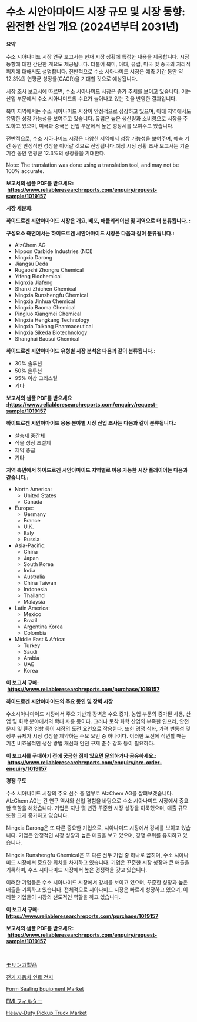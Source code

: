 <p><h1>수소 시안아마이드 시장 규모 및 시장 동향: 완전한 산업 개요 (2024년부터 2031년)</h1></p><p><strong>요약</strong></p>
<p><p>수소 시아나미드 시장 연구 보고서는 현재 시장 상황에 특정한 내용을 제공합니다. 시장 동향에 대한 간단한 개요도 제공됩니다. 더불어 북미, 아태, 유럽, 미국 및 중국의 지리적 퍼지에 대해서도 설명합니다. 전반적으로 수소 시아나미드 시장은 예측 기간 동안 약 12.3%의 연평균 성장률(CAGR)을 기대할 것으로 예상됩니다.</p><p>시장 조사 보고서에 따르면, 수소 시아나미드 시장은 증가 추세를 보이고 있습니다. 이는 산업 부문에서 수소 시아나미드의 수요가 늘어나고 있는 것을 반영한 결과입니다.</p><p>북미 지역에서는 수소 시아나미드 시장이 안정적으로 성장하고 있으며, 아태 지역에서도 유망한 성장 가능성을 보여주고 있습니다. 유럽은 높은 생산량과 소비량으로 시장을 주도하고 있으며, 미국과 중국은 산업 부문에서 높은 성장세를 보여주고 있습니다.</p><p>전반적으로, 수소 시아나미드 시장은 다양한 지역에서 성장 가능성을 보여주며, 예측 기간 동안 안정적인 성장을 이어갈 것으로 전망됩니다.예상 시장 상황 조사 보고서는 기준기간 동안 연평균 12.3%의 성장률을 기대한다.</p><p>Note: The translation was done using a translation tool, and may not be 100% accurate.</p></p>
<p><strong>보고서의 샘플 PDF를 받으세요: &nbsp;<a href="https://www.reliableresearchreports.com/enquiry/request-sample/1019157">https://www.reliableresearchreports.com/enquiry/request-sample/1019157</a></strong></p>
<p><strong>시장 세분화:</strong></p>
<p><strong> 하이드로겐 시안아마이드 시장은 개요, 배포, 애플리케이션 및 지역으로 더 분류됩니다. :</strong></p>
<p><strong>구성요소 측면에서는 하이드로겐 시안아마이드 시장은 다음과 같이 분류됩니다.:</strong></p>
<p><ul><li>AlzChem AG</li><li>Nippon Carbide Industries (NCI)</li><li>Ningxia Darong</li><li>Jiangsu Deda</li><li>Rugaoshi Zhongru Chemical</li><li>Yifeng Biochemical</li><li>Nignxia Jiafeng</li><li>Shanxi Zhichen Chemical</li><li>Ningxia Runshengfu Chemical</li><li>Ningxia Jinhua Chemical</li><li>Ningxia Baoma Chemical</li><li>Pingluo Xiangmei Chemical</li><li>Ningxia Hengkang Technology</li><li>Ningxia Taikang Pharmaceutical</li><li>Ningxia Sikeda Biotechnology</li><li>Shanghai Baosui Chemical</li></ul></p>
<p><strong> 하이드로겐 시안아마이드 유형별 시장 분석은 다음과 같이 분류됩니다.:</strong></p>
<p><ul><li>30% 솔루션</li><li>50% 솔루션</li><li>95% 이상 크리스털</li><li>기타</li></ul></p>
<p><strong>보고서의 샘플 PDF를 받으세요 :<a href="https://www.reliableresearchreports.com/enquiry/request-sample/1019157">https://www.reliableresearchreports.com/enquiry/request-sample/1019157</a></strong></p>
<p><strong> 하이드로겐 시안아마이드 응용 분야별 시장 산업 조사는 다음과 같이 분류됩니다.:</strong></p>
<p><ul><li>살충제 중간체</li><li>식물 성장 조절제</li><li>제약 중급</li><li>기타</li></ul></p>
<p><strong>지역 측면에서 하이드로겐 시안아마이드 지역별로 이용 가능한 시장 플레이어는 다음과 같습니다.:</strong></p>
<p><ul>
    <li>
        North America:
        <ul>
            <li>United States</li>
            <li>Canada</li>
        </ul>
    </li>
    <li>
        Europe:
        <ul>
            <li>Germany</li>
            <li>France</li>
            <li>U.K.</li>
            <li>Italy</li>
            <li>Russia</li>
        </ul>
    </li>
    <li>
        Asia-Pacific:
        <ul>
            <li>China</li>
            <li>Japan</li>
            <li>South Korea</li>
            <li>India</li>
            <li>Australia</li>
            <li>China Taiwan</li>
            <li>Indonesia</li>
            <li>Thailand</li>
            <li>Malaysia</li>
        </ul>
    </li>
    <li>
        Latin America:
        <ul>
            <li>Mexico</li>
            <li>Brazil</li>
            <li>Argentina Korea</li>
            <li>Colombia</li>
        </ul>
    </li>
    <li>
        Middle East & Africa:
        <ul>
            <li>Turkey</li>
            <li>Saudi</li>
            <li>Arabia</li>
            <li>UAE</li>
            <li>Korea</li>
        </ul>
    </li>
    </ul></p>
<p><strong>이 보고서 구매: &nbsp;<a href="https://www.reliableresearchreports.com/purchase/1019157">https://www.reliableresearchreports.com/purchase/1019157</a></strong></p>
<p><strong>하이드로겐 시안아마이드의 주요 동인 및 장벽 시장</strong></p>
<p><p>수소시아나마이드 시장에서 주요 기반과 장벽은 수요 증가, 농업 부문의 증가된 사용, 산업 및 화학 분야에서의 확대 사용 등이다. 그러나 토착 화학 산업의 부족한 인프라, 안전 문제 및 환경 영향 등이 시장의 도전 요인으로 작용한다. 또한 경쟁 심화, 가격 변동성 및 정부 규제가 시장 성장을 제약하는 주요 요인 중 하나이다. 이러한 도전에 직면할 때는 기존 비효율적인 생산 방법 개선과 안전 규제 준수 강화 등이 필요하다.</p></p>
<p><strong>이 보고서를 구매하기 전에 궁금한 점이 있으면 문의하거나 공유하세요.: &nbsp;<a href="https://www.reliableresearchreports.com/enquiry/pre-order-enquiry/1019157">https://www.reliableresearchreports.com/enquiry/pre-order-enquiry/1019157</a></strong></p>
<p><strong>경쟁 구도</strong></p>
<p><p>수소 시아나미드 시장의 주요 선수 중 일부로 AlzChem AG를 살펴보겠습니다. AlzChem AG는 긴 연구 역사와 산업 경험을 바탕으로 수소 시아나미드 시장에서 중요한 역할을 해왔습니다. 기업은 지난 몇 년간 꾸준한 시장 성장을 이룩했으며, 매출 규모 또한 크게 증가하고 있습니다. </p><p>Ningxia Darong은 또 다른 중요한 기업으로, 시아나미드 시장에서 강세를 보이고 있습니다. 기업은 안정적인 시장 성장과 높은 매출을 보고 있으며, 경쟁 우위를 유지하고 있습니다. </p><p>Ningxia Runshengfu Chemical은 또 다른 선두 기업 중 하나로 꼽히며, 수소 시아나미드 시장에서 중요한 위치를 차지하고 있습니다. 기업은 꾸준한 시장 성장과 큰 매출을 기록하며, 수소 시아나미드 시장에서 높은 경쟁력을 갖고 있습니다. </p><p>이러한 기업들은 수소 시아나미드 시장에서 강세를 보이고 있으며, 꾸준한 성장과 높은 매출을 기록하고 있습니다. 전체적으로 시아나미드 시장은 빠르게 성장하고 있으며, 이러한 기업들이 시장의 선도적인 역할을 하고 있습니다.</p></p>
<p><strong>이 보고서 구매: &nbsp; <a href="https://www.reliableresearchreports.com/purchase/1019157">https://www.reliableresearchreports.com/purchase/1019157</a></strong></p>
<p><strong>보고서의 샘플 PDF를 받으세요: &nbsp;<a href="https://www.reliableresearchreports.com/enquiry/request-sample/1019157">https://www.reliableresearchreports.com/enquiry/request-sample/1019157</a></strong><strong></strong></p>
<p>&nbsp;</p>
<p><p><a href="https://github.com/wkuactfdzwizk06/Market-Research-Report-List-1/blob/main/4124920189099.md">モリンガ製品</a></p><p><a href="https://github.com/akzkkws047661437/Market-Research-Report-List-1/blob/main/3754246189004.md">전기 자동차 연료 전지</a></p><p><a href="https://view.publitas.com/reportprime-1/form-sealing-equipment-market-share-market-new-trends-analysis-report-by-type-by-application-by-end-use-by-region-and-segment-forecasts-2023-2030/">Form Sealing Equipment Market</a></p><p><a href="https://medium.com/@boydyundt1/emi%E3%83%95%E3%82%A3%E3%83%AB%E3%82%BF%E3%83%BC%E3%83%9E%E3%83%BC%E3%82%B1%E3%83%83%E3%83%88-%E7%AB%B6%E4%BA%89%E5%88%86%E6%9E%90-%E5%B8%82%E5%A0%B4%E5%8B%95%E5%90%91-%E3%81%8A%E3%82%88%E3%81%B32031%E5%B9%B4%E3%81%BE%E3%81%A7%E3%81%AE%E4%BA%88%E6%B8%AC-5ad869a8efb7">EMI フィルター</a></p><p><a href="https://github.com/ChiragRp1/Market-Research-Report-List-3/blob/main/heavy-duty-pickup-truck-market.md">Heavy-Duty Pickup Truck Market</a></p></p>